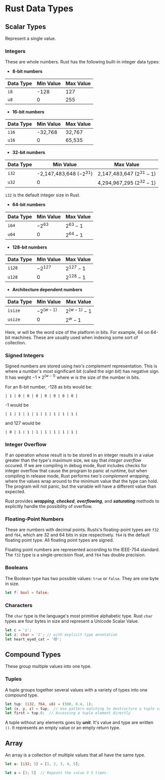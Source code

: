 # Rust Data Types

## Scalar Types

Represent a single value.

### Integers

These are whole numbers. Rust has the following built-in integer data types:

* **8-bit numbers**

| Data Type | Min Value | Max Value |
|-----------|-----------|-----------|
| `i8`      |      -128 |       127 |
| `u8`      |         0 |       255 |

* **16-bit numbers**

| Data Type | Min Value | Max Value |
|-----------|-----------|-----------|
| `i16`     |   -32,768 |    32,767 |
| `u16`     |         0 |    65,535 |

* **32-bit numbers**

| Data Type |          Min Value         |           Max Value           |
|-----------|----------------------------|-------------------------------|
| `i32`     | -2,147,483,648 ($-2^{31}$) |    2,147,483,647 ($2^{31}-1$) |
| `u32`     |                          0 |    4,294,967,295 ($2^{32}-1$) |

`i32` is the default integer size in Rust.

* **64-bit numbers**

| Data Type |  Min Value  |  Max Value  |
|-----------|-------------|-------------|
| `i64`     |   $-2^{63}$ |  $2^{63}-1$ |
| `u64`     |           0 |  $2^{64}-1$ |

* **128-bit numbers**

| Data Type | Min Value |  Max Value  |
|-----------|-----------|-------------|
|    `i128` |$-2^{127}$ | $2^{127}-1$ |
|    `u128` |         0 | $2^{128}-1$ |

* **Architecture dependent numbers**

| Data Type |   Min Value  |   Max Value   |
|-----------|--------------|---------------|
|   `isize` | $-2^{(w-1)}$ | $2^{(w-1)}-1$ |
|   `usize` |            0 |     $2^{w}-1$ |

Here, *w* will be the word size of the platform in bits. For example, 64 on
64-bit machines. These are usually used when indexing some sort of collection.

### Signed Integers

Signed numbers are stored using *two's complement* representation. This is where
a number's most significant bit (called the *sign bit*) has negative sign. It 
has weight $-1*2^{(w - 1)}$ where *w* is the size of the number in bits.

For an 8-bit number, -128 as bits would be:

```
| 1 | 0 | 0 | 0 | 0 | 0 | 0 | 0 |
```

-1 would be

```
| 1 | 1 | 1 | 1 | 1 | 1 | 1 | 1 |
```

and 127 would be

```
| 0 | 1 | 1 | 1 | 1 | 1 | 1 | 1 |
```

### Integer Overflow

If an operation whose result is to be stored in an integer results in a value
greater than the type's maximum size, we say that *integer overflow* occured.
If we are compiling in debug mode, Rust includes checks for integer overflow
that cause the program to panic at runtime, but when compiling in release mode,
Rust performs *two's complement wrapping*, where the values wrap around to the 
minimum value that the type can hold. The program will not panic, but the 
variable will have a different value than expected.

Rust provides ***wrapping***, ***checked***, ***overflowing***, and 
***saturating*** methods to explicitly handle the possibility of overflow.

### Floating-Point Numbers

These are numbers with decimal points. Rusts's floating-point types are `f32`
and `f64`, which are 32 and 64 bits in size respectively. `f64` is the default
floating point type. All floating point types are signed.

Floating point numbers are represented according to the IEEE-754 standard. The
`f32` type is a single-precision float, and `f64` has double precision.

### Booleans

The Boolean type has two possible values: `true` or `false`. They are one byte
in size.

```rust
let f: bool = false;
```

### Characters

The `char` type is the language's most primitive alphabetic type. Rust `char`
types are four bytes in size and represent a Unicode Scalar Value.

```rust
let c = 'z';
let z: char = 'ℤ'; // with explicit type annotation
let heart_eyed_cat = '😻';
```

## Compound Types

These group multiple values into one type.

### Tuples

A tuple groups together several values with a variety of types into one compound
type.

```rust
let tup: (i32, f64, u8) = (500, 6.4, 1);
let (x, y, z) = tup;  // Use pattern matching to destructure a tuple value.
let first = tup.0;  // Accessing a tuple element directly
```

A tuple without any elements goes by ***unit***. It's value and type are written
`()`. It represents an empty value or an empty return type.


## Array

An array is a collection of multiple values that all have the same type.

```rust
let a: [i32; 5] = [1, 2, 3, 4, 5];

let a = [3; 5]  // Repeats the value 3 5 times.
```
